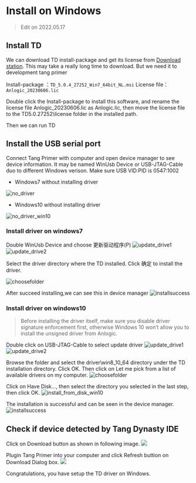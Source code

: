 # Install on Windows

> Edit on 2022.05.17

## Install TD

We can download TD install-package and get its license from [Download station](https://dl.sipeed.com/shareURL/TANG).
This may take a really long time to download.
But we need it to development tang primer

Install-package ：`TD_5.0.4_27252_Win7_64bit_NL.msi`
License file：`Anlogic_20230606.lic`

Double click the Install-package to install this software, and rename the license file Anlogic_20230606.lic as Anlogic.lic, then move the license file to the TD5.0.27252\license folder in the installed path.

Then we can run TD

## Install the USB serial port

Connect Tang Primer with computer and open device manager to see device information.
It may be named WinUsb Device or USB-JTAG-Cable duo to different Windows verison.
Make sure USB VID:PID is 0547:1002

- Windows7 without installing driver

![no_driver](./../../../../zh/tang/assets/get_started/no_driver.png)

- Windows10 without installing driver

![no_driver_win10](./../../../../zh/tang/assets/get_started/no_driver_win10.png)

### Install driver on windows7

Double WinUsb Device and choose 更新驱动程序(P) 
![update_drive1](./../../../../zh/tang/assets/get_started/update_driver1.png)
![update_drive2](./../../../../zh/tang/assets/get_started/update_driver2.png)

Select the driver directory where the TD installed. Click 确定 to install the driver.

![choosefolder](./../../../../zh/tang/assets/get_started/choosefolder.png)

After succeed installing,we can see this in device manager
![installsuccess](./../../../../zh/tang/assets/get_started/installsuccess.png)

### Install driver on windows10

> Before installing the driver itself, make sure you disable driver signature enforcement first, otherwise Windows 10 won’t allow you to install the unsigned driver from Anlogic.

Double click on USB-JTAG-Cable to select update driver 
![update_drive1](./../../../../zh/tang/assets/get_started/update_driver1_win10.png)
![update_drive2](./../../../../zh/tang/assets/get_started/update_driver2_win10.png)

Browse the folder and select the driver\win8_10_64 directory under the TD installation directory. Click OK. Then click on Let me pick from a list of available drivers on my computer.
![choosefolder](./../../../../zh/tang/assets/get_started/choosefolder_win10.png)

Click on Have Disk..., then select the directory you selected in the last step, then click OK. 
![install_from_disk_win10](./../../../../zh/tang/assets/get_started/install_from_disk_win10.png)

The installation is successful and can be seen in the device manager.
![installsuccess](./../../../../zh/tang/assets/get_started/installsuccess.png)

## Check if device detected by Tang Dynasty IDE

Click on Download button as shown in following image.
![](./../../../../zh/tang/assets/get_started/87078310026779781.jpg)

Plugin Tang Primer into your computer and click Refresh buttion on Download Dialog box.
![](./../../../../zh/tang/assets/get_started/1823555291194601.jpg)

Congratulations, you have setup the TD driver on Windows.